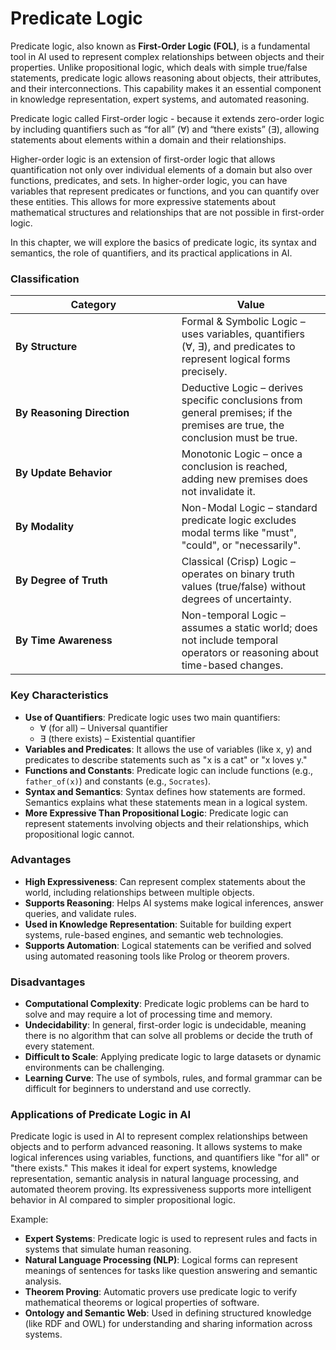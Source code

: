 # Predicate Logic

Predicate logic, also known as **First-Order Logic (FOL)**, is a fundamental tool in AI used to represent complex relationships between objects and their properties. Unlike propositional logic, which deals with simple true/false statements, predicate logic allows reasoning about objects, their attributes, and their interconnections. This capability makes it an essential component in knowledge representation, expert systems, and automated reasoning.

Predicate logic called First-order logic - because it extends zero-order logic by including quantifiers such as “for all” (∀) and “there exists” (∃), allowing statements about elements within a domain and their relationships.

Higher-order logic is an extension of first-order logic that allows quantification not only over individual elements of a domain but also over functions, predicates, and sets. In higher-order logic, you can have variables that represent predicates or functions, and you can quantify over these entities. This allows for more expressive statements about mathematical structures and relationships that are not possible in first-order logic.

In this chapter, we will explore the basics of predicate logic, its syntax and semantics, the role of quantifiers, and its practical applications in AI.

### **Classification**

<table><thead><tr><th width="249.6953125">Category</th><th>Value</th></tr></thead><tbody><tr><td><strong>By Structure</strong></td><td>Formal &#x26; Symbolic Logic – uses variables, quantifiers (∀, ∃), and predicates to represent logical forms precisely.</td></tr><tr><td><strong>By Reasoning Direction</strong></td><td>Deductive Logic – derives specific conclusions from general premises; if the premises are true, the conclusion must be true.</td></tr><tr><td><strong>By Update Behavior</strong></td><td>Monotonic Logic – once a conclusion is reached, adding new premises does not invalidate it.</td></tr><tr><td><strong>By Modality</strong></td><td>Non-Modal Logic – standard predicate logic excludes modal terms like "must", "could", or "necessarily".</td></tr><tr><td><strong>By Degree of Truth</strong></td><td>Classical (Crisp) Logic – operates on binary truth values (true/false) without degrees of uncertainty.</td></tr><tr><td><strong>By Time Awareness</strong></td><td>Non-temporal Logic – assumes a static world; does not include temporal operators or reasoning about time-based changes.</td></tr></tbody></table>

### Key Characteristics

* **Use of Quantifiers**: Predicate logic uses two main quantifiers:
  * ∀ (for all) – Universal quantifier
  * ∃ (there exists) – Existential quantifier
* **Variables and Predicates**: It allows the use of variables (like x, y) and predicates to describe statements such as "x is a cat" or "x loves y."
* **Functions and Constants**: Predicate logic can include functions (e.g., `father_of(x)`) and constants (e.g., `Socrates`).
* **Syntax and Semantics**: Syntax defines how statements are formed. Semantics explains what these statements mean in a logical system.
* **More Expressive Than Propositional Logic**: Predicate logic can represent statements involving objects and their relationships, which propositional logic cannot.

### Advantages

* **High Expressiveness**: Can represent complex statements about the world, including relationships between multiple objects.
* **Supports Reasoning**: Helps AI systems make logical inferences, answer queries, and validate rules.
* **Used in Knowledge Representation**: Suitable for building expert systems, rule-based engines, and semantic web technologies.
* **Supports Automation**: Logical statements can be verified and solved using automated reasoning tools like Prolog or theorem provers.

### Disadvantages

* **Computational Complexity**: Predicate logic problems can be hard to solve and may require a lot of processing time and memory.
* **Undecidability**: In general, first-order logic is undecidable, meaning there is no algorithm that can solve all problems or decide the truth of every statement.
* **Difficult to Scale**: Applying predicate logic to large datasets or dynamic environments can be challenging.
* **Learning Curve**: The use of symbols, rules, and formal grammar can be difficult for beginners to understand and use correctly.

### **Applications of Predicate Logic in AI**

Predicate logic is used in AI to represent complex relationships between objects and to perform advanced reasoning. It allows systems to make logical inferences using variables, functions, and quantifiers like "for all" or "there exists." This makes it ideal for expert systems, knowledge representation, semantic analysis in natural language processing, and automated theorem proving. Its expressiveness supports more intelligent behavior in AI compared to simpler propositional logic.

Example:

* **Expert Systems**: Predicate logic is used to represent rules and facts in systems that simulate human reasoning.
* **Natural Language Processing (NLP)**: Logical forms can represent meanings of sentences for tasks like question answering and semantic analysis.
* **Theorem Proving**: Automatic provers use predicate logic to verify mathematical theorems or logical properties of software.
* **Ontology and Semantic Web**: Used in defining structured knowledge (like RDF and OWL) for understanding and sharing information across systems.
